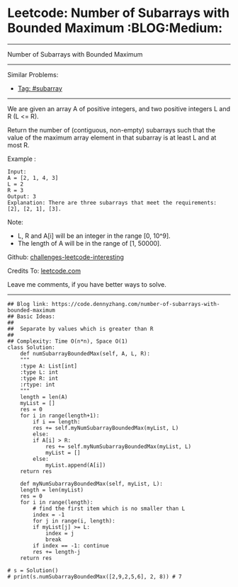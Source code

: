 
# Leetcode: Number of Subarrays with Bounded Maximum     :BLOG:Medium:

---

Number of Subarrays with Bounded Maximum  

---

Similar Problems:  

-   [Tag: #subarray](https://code.dennyzhang.com/tag/subarray)

---

We are given an array A of positive integers, and two positive integers L and R (L <= R).  

Return the number of (contiguous, non-empty) subarrays such that the value of the maximum array element in that subarray is at least L and at most R.  

Example :  

    Input: 
    A = [2, 1, 4, 3]
    L = 2
    R = 3
    Output: 3
    Explanation: There are three subarrays that meet the requirements: [2], [2, 1], [3].

Note:  

-   L, R  and A[i] will be an integer in the range [0, 10^9].
-   The length of A will be in the range of [1, 50000].

Github: [challenges-leetcode-interesting](https://github.com/DennyZhang/challenges-leetcode-interesting/tree/master/problems/number-of-subarrays-with-bounded-maximum)  

Credits To: [leetcode.com](https://leetcode.com/problems/number-of-subarrays-with-bounded-maximum/description/)  

Leave me comments, if you have better ways to solve.  

---

    ## Blog link: https://code.dennyzhang.com/number-of-subarrays-with-bounded-maximum
    ## Basic Ideas:
    ##
    ##  Separate by values which is greater than R
    ##
    ## Complexity: Time O(n*n), Space O(1)
    class Solution:
        def numSubarrayBoundedMax(self, A, L, R):
    	"""
    	:type A: List[int]
    	:type L: int
    	:type R: int
    	:rtype: int
    	"""
    	length = len(A)
    	myList = []
    	res = 0
    	for i in range(length+1):
    	    if i == length:
    		res += self.myNumSubarrayBoundedMax(myList, L)
    	    else:
    		if A[i] > R:
    		    res += self.myNumSubarrayBoundedMax(myList, L)
    		    myList = []
    		else:
    		    myList.append(A[i])
    	return res
    
        def myNumSubarrayBoundedMax(self, myList, L):
    	length = len(myList)
    	res = 0
    	for i in range(length):
    	    # find the first item which is no smaller than L
    	    index = -1
    	    for j in range(i, length):
    		if myList[j] >= L:
    		    index = j
    		    break
    	    if index == -1: continue
    	    res += length-j
    	return res
    
    # s = Solution()
    # print(s.numSubarrayBoundedMax([2,9,2,5,6], 2, 8)) # 7

